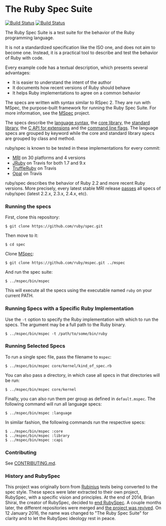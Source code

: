 # The Ruby Spec Suite

[![Build Status](https://travis-ci.org/ruby/spec.svg)](https://travis-ci.org/ruby/spec)
[![Build Status](https://ci.appveyor.com/api/projects/status/1gs6f399320o44b1?svg=true)](https://ci.appveyor.com/project/eregon/spec-x948i)

The Ruby Spec Suite is a test suite for the behavior of the Ruby programming language.

It is not a standardized specification like the ISO one, and does not aim to become one.
Instead, it is a practical tool to describe and test the behavior of Ruby with code.

Every example code has a textual description, which presents several advantages:

* It is easier to understand the intent of the author
* It documents how recent versions of Ruby should behave
* It helps Ruby implementations to agree on a common behavior

The specs are written with syntax similar to RSpec 2.
They are run with MSpec, the purpose-built framework for running the Ruby Spec Suite.
For more information, see the [MSpec](http://github.com/ruby/mspec) project.

The specs describe the [language syntax](language/), the [core library](core/), the [standard library](library/), the [C API for extensions](optional/capi) and the [command line flags](command_line/).
The language specs are grouped by keyword while the core and standard library specs are grouped by class and method.

ruby/spec is known to be tested in these implementations for every commit:
* [MRI](http://rubyci.org/) on 30 platforms and 4 versions
* [JRuby](https://github.com/jruby/jruby/tree/master/spec/ruby) on Travis for both 1.7 and 9.x
* [TruffleRuby](https://github.com/graalvm/truffleruby) on Travis
* [Opal](https://github.com/opal/opal/tree/master/spec) on Travis

ruby/spec describes the behavior of Ruby 2.2 and more recent Ruby versions.
More precisely, every latest stable MRI release [passes](https://rubyci.org/) all specs of ruby/spec
(latest 2.2.x, 2.3.x, 2.4.x, etc).

### Running the specs

First, clone this repository:

    $ git clone https://github.com/ruby/spec.git

Then move to it:

    $ cd spec

Clone [MSpec](http://github.com/ruby/mspec):

    $ git clone https://github.com/ruby/mspec.git ../mspec

And run the spec suite:

    $ ../mspec/bin/mspec

This will execute all the specs using the executable named `ruby` on your current PATH.

### Running Specs with a Specific Ruby Implementation

Use the `-t` option to specify the Ruby implementation with which to run the specs.
The argument may be a full path to the Ruby binary.

    $ ../mspec/bin/mspec -t /path/to/some/bin/ruby

### Running Selected Specs

To run a single spec file, pass the filename to `mspec`:

    $ ../mspec/bin/mspec core/kernel/kind_of_spec.rb

You can also pass a directory, in which case all specs in that directories will be run:

    $ ../mspec/bin/mspec core/kernel

Finally, you can also run them per group as defined in `default.mspec`.
The following command will run all language specs:

    $ ../mspec/bin/mspec :language

In similar fashion, the following commands run the respective specs:

    $ ../mspec/bin/mspec :core
    $ ../mspec/bin/mspec :library
    $ ../mspec/bin/mspec :capi

### Contributing

See [CONTRIBUTING.md](https://github.com/ruby/spec/blob/master/CONTRIBUTING.md).

### History and RubySpec

This project was originally born from [Rubinius](https://github.com/rubinius/rubinius) tests being converted to the spec style.
These specs were later extracted to their own project, RubySpec, with a specific vision and principles.
At the end of 2014, Brian Shirai, the creator of RubySpec, decided to [end RubySpec](http://rubinius.com/2014/12/31/matz-s-ruby-developers-don-t-use-rubyspec/).
A couple months later, the different repositories were merged and [the project was revived](http://eregon.github.io/rubyspec/2015/07/29/rubyspec-is-reborn.html).
On 12 January 2016, the name was changed to "The Ruby Spec Suite" for clarity and to let the RubySpec ideology rest in peace.
